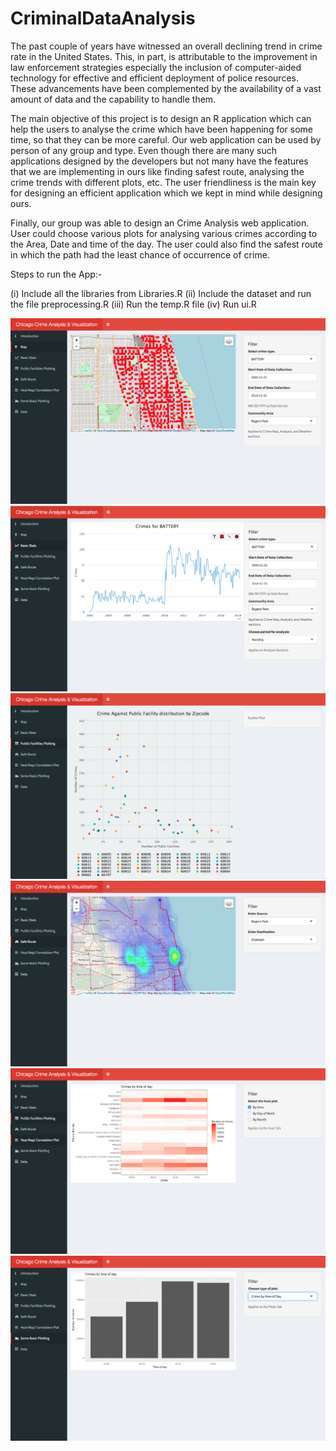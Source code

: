 # CriminalDataAnalysis

The past couple of years have witnessed an overall declining trend in crime rate in the United States. This, in part, is attributable to the improvement in law enforcement strategies especially the inclusion of computer-aided technology for effective and efficient deployment of police resources. These advancements have been complemented by the availability of a vast amount of data and the capability to handle them.

The main objective of this project is to design an R application which can help the users to analyse the crime which have been happening for some time, so that they can be more careful. Our web application can be used by person of any group and type. Even though there are many such applications designed by the developers but not many have the features that we are implementing in ours like finding safest route, analysing the crime trends with different plots, etc. The user friendliness is the main key for designing an efficient application which we kept in mind while designing ours.

Finally, our group was able to design an Crime Analysis web application. User could choose various plots for analysing various crimes according to the Area, Date and time of the day. The user could also find the safest route in which the path had the least chance of occurrence of crime.

Steps to run the App:-

(i) Include all the libraries from Libraries.R
(ii) Include the dataset and run the file preprocessing.R
(iii) Run the temp.R file
(iv) Run ui.R


![test](https://github.com/abhishekmangla59/CriminalDataAnalysis/blob/master/docs/img1.png)
![screenshot](https://github.com/abhishekmangla59/CriminalDataAnalysis/blob/master/docs/img2.png)
![screenshot](https://github.com/abhishekmangla59/CriminalDataAnalysis/blob/master/docs/img3.png)
![screenshot](https://github.com/abhishekmangla59/CriminalDataAnalysis/blob/master/docs/img4.png)
![screenshot](https://github.com/abhishekmangla59/CriminalDataAnalysis/blob/master/docs/img5.png)
![screenshot](https://github.com/abhishekmangla59/CriminalDataAnalysis/blob/master/docs/img6.png)
